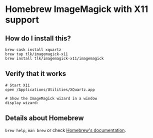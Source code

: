 # Homebrew ImageMagick with X11 support

## How do I install this?
```
brew cask install xquartz
brew tap tlk/imagemagick-x11
brew install tlk/imagemagick-x11/imagemagick
```

## Verify that it works
```
# Start X11
open /Applications/Utilities/XQuartz.app

# Show the ImageMagick wizard in a window
display wizard:
```

## Details about Homebrew
`brew help`, `man brew` or check [Homebrew's documentation](https://docs.brew.sh).
